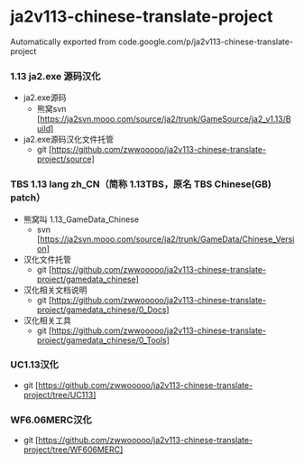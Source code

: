# ja2v113-chinese-translate-project
Automatically exported from code.google.com/p/ja2v113-chinese-translate-project

### 1.13 ja2.exe 源码汉化

  * ja2.exe源码
    * 熊窝svn [https://ja2svn.mooo.com/source/ja2/trunk/GameSource/ja2_v1.13/Build]
  * ja2.exe源码汉化文件托管
    * git [https://github.com/zwwooooo/ja2v113-chinese-translate-project/source]


### TBS 1.13 lang zh_CN（简称 1.13TBS，原名 TBS Chinese(GB) patch）

  * 熊窝叫 1.13_GameData_Chinese
    * svn [https://ja2svn.mooo.com/source/ja2/trunk/GameData/Chinese_Version]
  * 汉化文件托管
    * git [https://github.com/zwwooooo/ja2v113-chinese-translate-project/gamedata_chinese]
  * 汉化相关文档说明
    * git [https://github.com/zwwooooo/ja2v113-chinese-translate-project/gamedata_chinese/0_Docs]
  * 汉化相关工具
    * git [https://github.com/zwwooooo/ja2v113-chinese-translate-project/gamedata_chinese/0_Tools]

### UC1.13汉化

  * git [https://github.com/zwwooooo/ja2v113-chinese-translate-project/tree/UC113]

### WF6.06MERC汉化

  * git [https://github.com/zwwooooo/ja2v113-chinese-translate-project/tree/WF606MERC]
